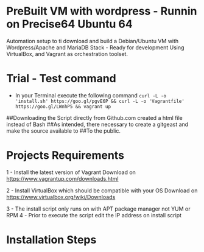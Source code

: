# PreBuilt VM with wordpress - Runnin on Precise64 Ubuntu 64

Automation setup to ti download and build a Debian/Ubuntu VM
with Wordpress/Apache and MariaDB Stack - Ready for development
Using VirtualBox, and Vagrant as orchestration toolset.

# Trial - Test command
- In your Terminal execute the following command
```curl -L -o 'install.sh' https://goo.gl/pgvE6P && curl -L -o 'Vagrantfile' https://goo.gl/LWnhP5 && vagrant up```

##Downloading the Script directly from Github.com created a html file instead of Bash
##As intended, there necessary to create a gitgeast and make the source available to 
##To the public.

# Projects Requirements
 1 - Install the latest version of Vagrant
    Download on https://www.vagrantup.com/downloads.html

 2 - Install VirtualBox which should be compatible with your OS
    Download on https://www.virtualbox.org/wiki/Downloads

 3 - The install script only runs on with APT package manager not YUM or RPM
 4 - Prior to execute the script edit the IP address on install script

# Installation Steps



